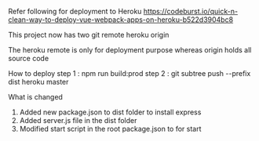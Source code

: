 Refer following for deployment to Heroku
https://codeburst.io/quick-n-clean-way-to-deploy-vue-webpack-apps-on-heroku-b522d3904bc8

This project now has two git remote 
heroku
origin

The heroku remote is only for deployment purpose whereas origin holds all source code

How to deploy 
step 1 : npm run build:prod
step 2 : git subtree push --prefix dist heroku master

What is changed
1. Added new package.json to dist folder to install express
2. Added server.js file in the dist folder
3. Modified start script in the root package.json to for start

